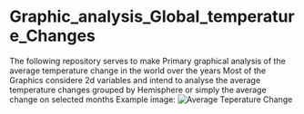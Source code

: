 # **Graphic_analysis_Global_temperature_Changes**
The following repository serves to make Primary graphical analysis of the average temperature change in the world over the years
Most of the Graphics considere 2d variables and intend to analyse the average temperature changes grouped by Hemisphere or simply the average change on selected months 
Example image: 
![Average Teperature Change](https://github.com/FelipeVillegasH/Graphic_analysis_Global_temperature_Changes/blob/main/Graphic_analysis_Global_temperature_Changes.ipynb)
